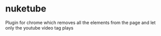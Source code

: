 # nuketube
Plugin for chrome which removes all the elements from the page and let only the youtube video tag plays
